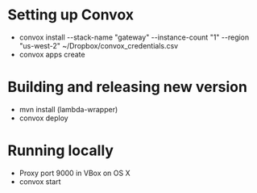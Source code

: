 # Setting up Convox 
- convox install --stack-name "gateway" --instance-count "1" --region "us-west-2" ~/Dropbox/convox_credentials.csv
- convox apps create

# Building and releasing new version
- mvn install (lambda-wrapper)
- convox deploy

# Running locally
- Proxy port 9000 in VBox on OS X
- convox start

